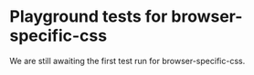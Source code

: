 # Playground tests for browser-specific-css
We are still awaiting the first test run for browser-specific-css.
